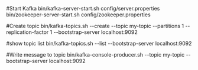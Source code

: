 #Start Kafka 
bin/kafka-server-start.sh config/server.properties
bin/zookeeper-server-start.sh config/zookeeper.properties

#Create topic
bin/kafka-topics.sh --create --topic my-topic --partitions 1 --replication-factor 1 --bootstrap-server localhost:9092

#show topic list
bin/kafka-topics.sh --list --bootstrap-server localhost:9092

#Write message to topic 
bin/kafka-console-producer.sh --topic my-topic --bootstrap-server localhost:9092

